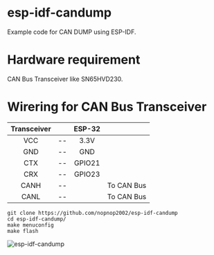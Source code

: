 # esp-idf-candump
Example code for CAN DUMP using ESP-IDF.   

# Hardware requirement    
CAN Bus Transceiver like SN65HVD230.   

# Wirering for CAN Bus Transceiver   
|Transceiver||ESP-32||
|:-:|:-:|:-:|:-:|
|VCC|--|3.3V||
|GND|--|GND||
|CTX|--|GPIO21||
|CRX|--|GPIO23||
|CANH|--||To CAN Bus|
|CANL|--||To CAN Bus|



```
git clone https://github.com/nopnop2002/esp-idf-candump
cd esp-idf-candump/
make menuconfig
make flash
```

![esp-idf-candump](https://user-images.githubusercontent.com/6020549/57578347-6990fe00-74c5-11e9-9fb8-30569c723ab6.jpg)

